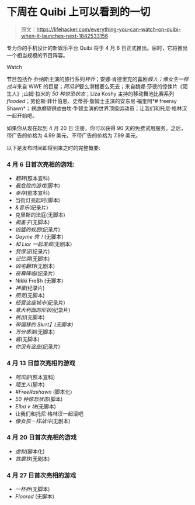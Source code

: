 # 下周在 Quibi 上可以看到的一切

> 原文：<https://lifehacker.com/everything-you-can-watch-on-quibi-when-it-launches-next-1842533156>

专为你的手机设计的新娱乐平台 Quibi 将于 4 月 6 日正式推出。届时，它将推出一个相当规模的节目阵容。

Watch

节目包括乔·乔纳斯主演的旅行系列*杯乔*；安娜·肯德里克的喜剧*假人；像女生一样战斗*来自 WWE 的巨星；*阿瓜驴*要么滑稽要么死去；来自魏娜·莎德的惊悚片《陌生人》;山姆·拉米的 *50 种惊恐状态*；Liza Koshy 主持的移动舞池比赛系列*flooded*；劳伦斯·菲什伯恩、史蒂芬·詹姆士主演的安东尼·福奎阿*# freeray Shawn*；*铁血磨砺铁血*由坎·牛顿主演的世界顶级运动员；让我们和托尼·格林汉一起开始吧。

如果你从现在起到 4 月 20 日 注册，你可以获得 90 天的免费试用服务。之后，带广告的价格为 4.99 美元，不带广告的价格为 7.99 美元。

以下是发布时间即将到来之时的完整概要:

### 4 月 6 日首次亮相的游戏:

*   *翻转*(照本宣科)
*   *最危险的游戏*(脚本)
*   *幸存*(照本宣科)
*   当街灯亮起时(脚本)
*   *&音乐*(纪录片)
*   克里斯的法庭(无脚本)
*   *揭盖子*(无脚本)
*   *凶猛的蚁后*(纪录片)
*   *Gayme 秀！*(无脚本)
*   *和 Lior 一起发疯*(无剧本)
*   *我保证*(纪录片)
*   *记忆洞*(无脚本)
*   *凶宅翻转*(无剧本)
*   *夜幕降临*(纪录片)
*   Nikki Fre$h (无脚本)
*   *神童*(纪录片)
*   *朋克*(无脚本)
*   *经营这座城市*(纪录片)
*   *意大利面的形状*(纪录片)
*   *挑出*(无脚本)
*   *带偏移的 Skrrt】(无脚本)*
*   *万分感谢*(无脚本)
*   *酱*(无脚本)
*   *你没有这些*(纪录片)

### 4 月 13 日首次亮相的游戏

*   *阿瓜驴*(照本宣科)
*   *陌生人*(脚本)
*   *#FreeRashawn* (脚本化)
*   *50 种惊恐状态*(脚本)
*   *Elba v 块*(无脚本)
*   让我们和托尼·格林汉一起滚吧
*   *像女孩一样战斗*(无剧本)

### 4 月 20 日首次亮相的游戏

*   *虚拟*(脚本化)
*   *铁磨铁*(无剧本)

### 4 月 27 日首次亮相的游戏

*   *一杯乔*(无脚本)
*   *Floored* (无脚本)